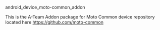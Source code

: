 android_device_moto-common_addon

This is the A-Team Addon package for Moto Common device repository located here
https://github.com/moto-common
